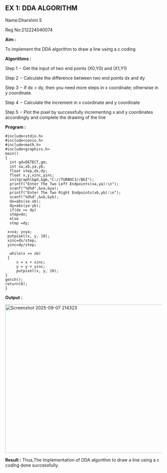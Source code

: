 ## EX 1: DDA ALGORITHM 

Name:Dharshini S

Reg No:212224040074

**Aim :**

To  implement the DDA algorithm to draw a line using a c coding

**Algorithms :**

Step 1 − Get the input of two end points (X0,Y0) and (X1,Y1)

Step 2 − Calculate the difference between two end points dx and  dy 

Step 3 − If dx > dy, then you need more steps in x coordinate; otherwise in y coordinate.

Step 4 − Calculate the increment in x coordinate and y coordinate

Step 5 − Plot the pixel by successfully incrementing x and y coordinates accordingly and complete the drawing of the line

**Program :**
```
#include<stdio.h> 
#include<conio.h> 
#include<math.h> 
#include<graphics.h> 
main() 
{ 
  int gd=DETECT,gm; 
  int xa,xb,ya,yb; 
  float step,dx,dy; 
  float x,y,xinc,yinc; 
  initgraph(&gd,&gm,"C://TURBOC3//BGI"); 
  printf("Enter The Two Left Endpoints(xa,ya):\n"); 
  scanf("%d%d",&xa,&ya); 
  printf("Enter The Two Right Endpoints(xb,yb):\n"); 
  scanf("%d%d",&xb,&yb); 
  dx=abs(xa-xb); 
  dy=abs(ya-yb); 
  if(dx >= dy) 
  step=dx; 
  else 
  step =dy; 
 
 x=xa; y=ya; 
 putpixel(x, y, 10); 
 xinc=dx/step; 
 yinc=dy/step; 
 
  while(x <= xb) 
 { 
     x = x + xinc; 
     y = y + yinc;
     putpixel(x, y, 10); 
} 
getch(); 
return(0); 
}
```
**Output :**

<img width="630" height="478" alt="Screenshot 2025-09-07 214323" src="https://github.com/user-attachments/assets/5d9450ad-5da5-49fb-a07d-c75af5f2309d" />


**Result :**
Thus,The Implementation of  DDA algorithm to draw a line using a c coding done successfully.
